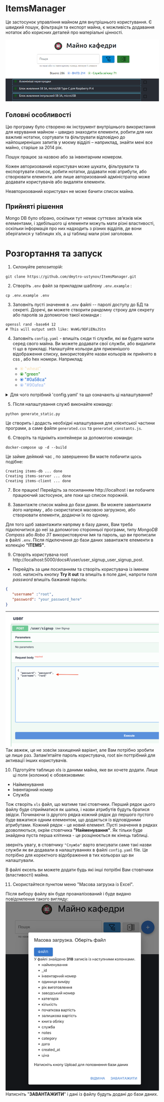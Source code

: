 # ItemsManager

Це застосунок управління майном для внутрішнього користування. Є швидкий пошук, фільтрація та експорт майна, є можливість додавання нотаток або корисних деталей про матеріальні цінності.


![img.png](images/img.png)

## Головні особливості

Цю програму було створено як інструмент внутрішнього використання для керування майном – швидко знаходити елементи, робити для них важливі нотатки, сортувати та фільтрувати відповідно до найпоширеніших запитів у моєму відділі – наприклад, знайти мені все майно, старіше за 2014 рік.

Пошук працює за назвою або за інвентарним номером.

Кожен авторизований користувач може шукати, фільтрувати та експортувати список, робити нотатки, додавати нові атрибути, або створювати елементи. але лише авторизований адміністратор може додавати користувачів або видаляти елементи.

Неавторизований користувач не може бачити список майна.

## Прийняті рішення

Mongo DB було обрано, оскільки тут немає суттєвих зв’язків між елементами, і здебільшого ці елементи можуть мати різні властивості, оскільки інформація про них надходить з різних відділів, де вони зберігалися у таблицях xls, а ці таблиці мали різні заголовки.

# Розгортання та запуск

1. Склонуйте репозиторій:
   
 ```git clone https://github.com/dmytro-ustynov/ItemsManager.git``` 
 
 
2. Створіть `.env` файл за прикладом шаблону `.env.example` :

 ```cp .env.example .env```
 

3. Заповніть пусті значення в `.env` файлі -- паролі доступу до БД та секреті. Доречі, ви можете створити рандомну строку для секрету або паролів за допомогою такої команди :

```
openssl rand -base64 12 
# This will output smth like: WvWG/9DFiENuJStn 
```

4. Заповніть `config.yaml` - впишіть сюди ті служби, які ви будете мати серед свого майна. Ви можете додавати свої служби, або видалити ті що в прикладі. Налаштуйте кольори для приємнішого відображення списку, використовуйте назви кольорів як прийнято в css , або hex номери. Наприклад:

   * <span style="color:wheat;"> ⦿ "wheat"</span>
   * <span style="color:green;"> ⦿  "green"</span>
   * <span style="color:#0a58ca;"> ⦿ "#0a58ca"</span>
   * <span style="color:#90afea;"> ⦿ "#90afea"</span>
   
   
<details>
  <summary>Для чого потрібний 'config.yaml' та що означають ці налаштування?</summary>
  
#### Секція "services"

Ця секція описує як буде виглядати перелік елементів. Вона визначає служби, які є у Вашій організації. Ви можете додавати нові служби або видаляти (перейменовувати) існуючі в файлі `config.yaml`. Служби використовуються для категоризації елементів у списку. Колір служби використовується для представлення служби у списку. Ви можете використовувати назви кольорів css або шестнадцяткові числа.

![img5.png](images/img5.png)

#### Секція "categories"

Ця секція описує як буде виглядати модальне вікно **Фільтрувати**. Вона визначає категорії, які ви можете використовувати для фільтрації елементів у списку. Ви можете додавати нові категорії або видаляти (перейменовувати) існуючі в файлі config.yaml. Якщо ви хочете, щоб фільтри працювали належним чином, елементи в БД повинні мати атрибут 'category'. Значення 'category' повинно бути таким самим, як ключі в розділі 'categories' файлу `config.yaml` (тобто "computers", "projectors" і т.д.). Тоді значення будуть назвами для прапорців (чекбоксів), тобто "Комп'ютери", "Проектори" і т.д.

![img4.png](images/img4.png)

Частина фільтрів із радіо-кнопками відображається в модальному вікні фільтрування відповдно до переліку служб, які ви вказали в файлі `config.yaml`. 
</details>
    
5. Після налаштування служб виконайте команду:

`python generate_static.py`

Це створить і додасть необхідні налаштування для клієнтської частини програми, а саме файли  `generated.css` та `generated_constants.js`.

6. Створіть та підніміть контейнери за допомогою команди:

`docker-compose up -d --build`

Це займе дейякий час , по завершенню Ви маєте побачити щось подібне:
```
Creating items-db ... done
Creating items-server ... done
Creating items-client ... done
```

7. Все працює! Перейдіть за посиланням http://localhost і ви побачите працюючий застосунок, але поки що список порожній.


8. Завантажте список майна до бази даних. Ви можете завантажити його напряму , або скористатися масовою загрузкою, або створювати елементи, додаючи їх по одному.


Для того щоб завантажити напряму в базу даних, Вам треба підключитися до неї за допомогою сторонньої програми, типу _MongoDB Compass_ або  _Robo 3T_ використовуючи імя та пароль, що ви прописали в файлі `.env`. Після підключення до бази даних завантажте елементи в колекцію **"ITEMS"**.

9. Створіть користувача root http://localhost:5000/docs#/user/user_signup_user_signup_post. 
 - Перейдіть за цим посиланням та створіть користувача із іменем root. натисніть кнопку **Try it out** та впишіть в поле дані, напроти поля _password_ впишіть бажаний пароль:
```json
{
   "username" :"root", 
   "password": "your_password_here"
}
 ``` 

   ![img3.png](images/img3.png)
Так авжеж, це не зовсім захищений варіант, але Вам потрібно зробити це лише раз. Запамʼятайте пароль користувача, root він поттрібний для активації інших користувачів.

10. Підготуйте таблицю xls  із даними майна, яке ви хочете додати. Лише ці поля (колонки) є обовязковими:
- Найменування
- Інвентарний номер
- Служба

Тож створіть  `xls` файл, що матиме такі стовпчики. Перший рядок цього файлу буде сприйматися як шапка, і назви атрибутів будуть братися звідси.  Починаючи із другого рядка кожний рядок до першого пустого буде ввжатися одним елементом, що додається із відповідними атрибутами. Кожний рядок - це новий елемент. Пусті значення в рядках дозволяються, окрім стовпчика **"Найменування"**. Як тільки буде знайдена пуста перша клітинка - це розцінюється як кінець таблиці.

зверніть увагу, в стовпчику `"Служба"` варто вписувати саме такі назви служби як ви додавали в налаштуваннях в файлі `config.yaml` file. Це потрібно для коректного відображення в тих кольорах що ви налаштували.

В файлі ексель ви можете додати будь які інші потрібні Вам стовпчики (властивості) майна.

11. Скористайтеся пунктом меню "Масова загрузка із Excel".

   Після вибору файлу він буде проаналізований і буде видано повідомлення такого вигляду:
   ![img2.png](images/img2.png)
  Натисніть "**ЗАВАНТАЖИТИ**" і дані із файлу будуть додані до бази даних. 

